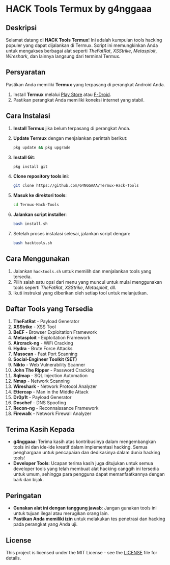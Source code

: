 # HACK Tools Termux by g4nggaaa

## Deskripsi
Selamat datang di **HACK Tools Termux**! Ini adalah kumpulan tools hacking populer yang dapat dijalankan di Termux. Script ini memungkinkan Anda untuk mengakses berbagai alat seperti *TheFatRat*, *XSStrike*, *Metasploit*, *Wireshark*, dan lainnya langsung dari terminal Termux.

## Persyaratan
Pastikan Anda memiliki **Termux** yang terpasang di perangkat Android Anda.

1. Install **Termux** melalui [Play Store](https://play.google.com/store/apps/details?id=com.termux) atau [F-Droid](https://f-droid.org/packages/com.termux/).
2. Pastikan perangkat Anda memiliki koneksi internet yang stabil.

## Cara Instalasi

1. **Install Termux** jika belum terpasang di perangkat Anda.
2. **Update Termux** dengan menjalankan perintah berikut:
    ```bash
    pkg update && pkg upgrade
    ```
3. **Install Git**:
    ```bash
    pkg install git
    ```

4. **Clone repository tools ini**:
    ```bash
    git clone https://github.com/G4NGGAAA/Termux-Hack-Tools
    ```

5. **Masuk ke direktori tools**:
    ```bash
    cd Termux-Hack-Tools
    ```

6. **Jalankan script installer**:
    ```bash
    bash install.sh
    ```

7. Setelah proses instalasi selesai, jalankan script dengan:
    ```bash
    bash hacktools.sh
    ```

## Cara Menggunakan

1. Jalankan `hacktools.sh` untuk memilih dan menjalankan tools yang tersedia.
2. Pilih salah satu opsi dari menu yang muncul untuk mulai menggunakan tools seperti *TheFatRat*, *XSStrike*, *Metasploit*, dll.
3. Ikuti instruksi yang diberikan oleh setiap tool untuk melanjutkan.

## Daftar Tools yang Tersedia

1. **TheFatRat** - Payload Generator
2. **XSStrike** - XSS Tool
3. **BeEF** - Browser Exploitation Framework
4. **Metasploit** - Exploitation Framework
5. **Aircrack-ng** - WiFi Cracking
6. **Hydra** - Brute Force Attacks
7. **Masscan** - Fast Port Scanning
8. **Social-Engineer Toolkit (SET)**
9. **Nikto** - Web Vulnerability Scanner
10. **John The Ripper** - Password Cracking
11. **Sqlmap** - SQL Injection Automation
12. **Nmap** - Network Scanning
13. **Wireshark** - Network Protocol Analyzer
14. **Ettercap** - Man in the Middle Attack
15. **Dr0p1t** - Payload Generator
16. **Dnschef** - DNS Spoofing
17. **Recon-ng** - Reconnaissance Framework
18. **Firewalk** - Network Firewall Analyzer

## Terima Kasih Kepada

- **g4nggaaa**: Terima kasih atas kontribusinya dalam mengembangkan tools ini dan ide-ide kreatif dalam implementasi hacking. Semua penghargaan untuk pencapaian dan dedikasinya dalam dunia hacking tools!
- **Developer Tools**: Ucapan terima kasih juga ditujukan untuk semua developer tools yang telah membuat alat hacking canggih ini tersedia untuk umum, sehingga para pengguna dapat memanfaatkannya dengan baik dan bijak.

## Peringatan

- **Gunakan alat ini dengan tanggung jawab**: Jangan gunakan tools ini untuk tujuan ilegal atau merugikan orang lain.
- **Pastikan Anda memiliki izin** untuk melakukan tes penetrasi dan hacking pada perangkat yang Anda uji.

## License

This project is licensed under the MIT License - see the [LICENSE](LICENSE) file for details.
